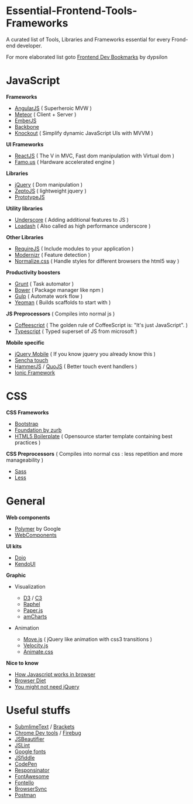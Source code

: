 # Essential-Frontend-Tools-Frameworks
A curated list of Tools, Libraries and Frameworks essential for every Frond-end developer.

For more elaborated list goto [Frontend Dev Bookmarks](https://github.com/dypsilon/frontend-dev-bookmarks) by dypsilon

# JavaScript


**Frameworks**

- [AngularJS](https://angularjs.org/) ( Superheroic MVW )
- [Meteor](https://www.meteor.com/) ( Client + Server )
- [EmberJS](http://emberjs.com/)
- [Backbone](http://backbonejs.org/) 
- [Knockout](http://knockoutjs.com/) ( Simplify dynamic JavaScript UIs with MVVM )


**UI Frameworks**

- [ReactJS](http://facebook.github.io/react/) ( The V in MVC, Fast dom manipulation with Virtual dom )
- [Famo.us](https://famo.us) ( Hardware accelerated engine )



**Libraries**

- [jQuery](http://jquery.com/) ( Dom manipulation )
- [ZeptoJS](http://zeptojs.com/) ( lightweight jquery )
- [PrototypeJS](http://prototypejs.org/)



**Utility libraries**

- [Underscore](http://underscorejs.org/) ( Adding additional features to JS )
- [Loadash](https://lodash.com/) ( Also called as high performance underscore )



**Other Libraries**

- [RequireJS](http://requirejs.org/) ( Include modules to your application )
- [Modernizr](http://modernizr.com/) ( Feature detection )
- [Normalize.css](http://necolas.github.io/normalize.css/) ( Handle styles for different browsers the html5 way )



**Productivity boosters**

- [Grunt](http://gruntjs.com/) ( Task automator )
- [Bower](http://bower.io/) ( Package manager like npm )
- [Gulp](http://gulpjs.com/ "new") ( Automate work flow )
- [Yeoman](http://yeoman.io/) ( Builds scaffolds to start with )

**JS Preprocessors** ( Compiles into normal js )

- [Coffeescript](http://coffeescript.org/) ( The golden rule of CoffeeScript is: "It's just JavaScript". )
- [Typescript](http://www.typescriptlang.org/) ( Typed superset of JS from microsoft )

**Mobile specific**

- [jQuery Mobile](http://jquerymobile.com/) ( If you know jquery you already know this ) 
- [Sencha touch](http://www.sencha.com/products/touch/)
- [HammerJS](http://hammerjs.github.io/) / [QuoJS](http://quojs.tapquo.com/) ( Better touch event handlers )
- [Ionic Framework](http://ionicframework.com/)


# CSS



**CSS Frameworks**

- [Bootstrap](http://getbootstrap.com/)
- [Foundation by zurb](http://foundation.zurb.com/)
- [HTML5 Boilerplate](https://html5boilerplate.com/) ( Opensource starter template containing best practices )



**CSS Preprocessors** ( Compiles into normal css : less repetition and more manageability )

- [Sass](http://sass-lang.com/)
- [Less](http://lesscss.org/)


# General

**Web components**

- [Polymer](https://www.polymer-project.org) by Google
- [WebComponents](www.webcomponents.org)


**UI kits**

- [Dojo](http://dojotoolkit.org/) 
- [KendoUI](http://www.telerik.com/kendo-ui) 



**Graphic**

- Visualization
  - [D3](http://d3js.org/) / [C3](http://c3js.org/)
  - [Raphel](http://raphaeljs.com/)
  - [Paper.js](http://paperjs.org/)
  - [amCharts](http://www.amcharts.com/)

- Animation
  - [Move.js](http://visionmedia.github.io/move.js/) ( jQuery like animation with css3 transitions )
  - [Velocity.js](http://julian.com/research/velocity/)
  - [Animate.css](http://daneden.github.io/animate.css/)

**Nice to know**
  - [How Javascript works in browser](https://www.youtube.com/watch?v=8aGhZQkoFbQ)
  - [Browser Diet](http://browserdiet.com/en/)
  - [You might not need jQuery](http://youmightnotneedjquery.com/)


# Useful stuffs
- [SubmlimeText](http://www.sublimetext.com/) / [Brackets](http://brackets.io/)
- [Chrome Dev tools](https://developer.chrome.com/devtools) / [Firebug](https://addons.mozilla.org/en-us/firefox/addon/firebug/)
- [JSBeautifier](www.jsbeautifier.com)
- [JSLint](www.jslint.com)
- [Google fonts](http://www.google.com/fonts/)
- [JSfiddle](https://jsfiddle.net/)
- [CodePen](http://codepen.io/)
- [Responsinator](http://www.responsinator.com/)
- [FontAwesome](http://fortawesome.github.io/Font-Awesome/)
- [Fontello](http://fontello.com/)
- [BrowserSync](http://www.browsersync.io/)
- [Postman](http://www.getpostman.com/)